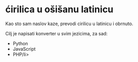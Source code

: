 # ćirilica u ošišanu latinicu
Kao sto sam naslov kaze, prevodi cirilicu u latinicu i obrnuto.

Cilj je napisati konverter u svim jezicima, za sad:
<ul>
  <li>Python</li>
  <li>JavaScript</li>
  <li>PHP/li>
</ul>
